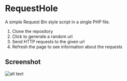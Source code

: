 # RequestHole
A simple Request Bin style script in a single PHP file.

1. Clone the repository
1. Click to generate a random url
1. Send HTTP requests to the given url
1. Refresh the page to see information about the requests

## Screenshot
![alt text](https://mz.m0x.org/Request.png "Example request")
